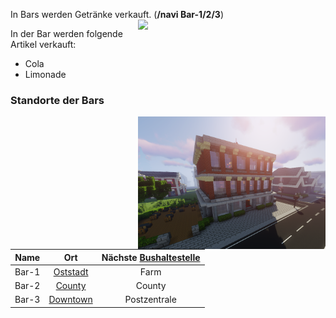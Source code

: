 In Bars werden Getränke verkauft. (**/navi Bar-1/2/3**) <img align="right" width="300" eight="150" src="../../../assets/image/biz/bar/Bar-Kaufmenü.png"> 


In der Bar werden folgende Artikel verkauft: 

+ Cola
+ Limonade

  


### Standorte der Bars 


<img align="right" width="300" eight="150" src="../../../assets/image/biz/bar/Bar-1.png" alt="Bar-1" title="Bar-1">

| Name | Ort | Nächste [Bushaltestelle](../../pages/öpnv/bus.md) |
|:-:|:-:|:-:|
| Bar-1 | [Oststadt](../../pages/gebiete/oststadt.md) | Farm |
| Bar-2 | [County](../../pages/gebiete/county.md) | County |
| Bar-3 | [Downtown](../../pages/gebiete/downtown.md) | Postzentrale |
